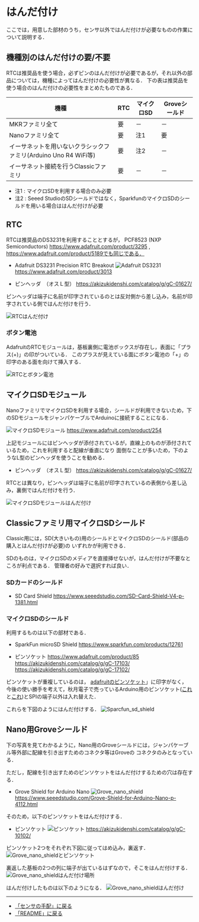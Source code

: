# はんだ付け
ここでは，用意した部材のうち，センサ以外ではんだ付けが必要なものの作業について説明する．


## 機種別のはんだ付けの要/不要

RTCは推奨品を使う場合，必ずピンのはんだ付けが必要であるが，それ以外の部品については，機種によってはんだ付けの必要性が異なる．
下の表は推奨品を使う場合のはんだ付けの必要性をまとめたものである．

|機種|RTC|マイクロSD|Groveシールド|
|---|---|---|---|
|MKRファミリ全て|要|－|－|
|Nanoファミリ全て|要|注1|要|
|イーサネットを用いないクラシックファミリ(Arduino Uno R4 WiFi等)|要|注2|－|
|イーサネット接続を行うClassicファミリ|要|－|－|

- 注1 : マイクロSDを利用する場合のみ必要
- 注2 : Seeed StudioのSDシールドではなく，SparkfunのマイクロSDのシールドを用いる場合ははんだ付けが必要

## RTC

RTCは推奨品のDS3231を利用することとするが， PCF8523 (NXP Semiconductors) https://www.adafruit.com/product/3295 , https://www.adafruit.com/product/5189でも同じである．

- Adafruit DS3231 Precision RTC Breakout
![Adafruit DS3231](../images/Adafruit_DS3231.jpg)
https://www.adafruit.com/product/3013

- ピンヘッダ　（オスＬ型）
https://akizukidenshi.com/catalog/g/gC-01627/


ピンヘッダは端子に名前が印字されているのとは反対側から差し込み，名前が印字されている側ではんだ付けを行う．

![RTCはんだ付け](../images/RTCはんだ付け.png)

### ボタン電池
AdafruitのRTCモジュールは，基板裏側に電池ボックスが存在し，表面に「プラス(+)」の印がついている．
このプラスが見えている面にボタン電池の「+」の印字のある面を向けて挿入する．

![RTCとボタン電池](../images/RTCとボタン電池.png)


## マイクロSDモジュール
NanoファミリでマイクロSDを利用する場合，シールドが利用できないため，下のSDモジュールをジャンパケーブルでArduinoに接続することになる．

![マイクロSDモジュール](../images/マイクロSDモジュール.jpg)
https://www.adafruit.com/product/254


上記モジュールにはピンヘッダが添付されているが，直線上のものが添付されているため，これを利用すると配線が垂直になり
面倒なことが多いため，下のようなL型のピンヘッダを使うことを勧める．
- ピンヘッダ　（オスＬ型）
https://akizukidenshi.com/catalog/g/gC-01627/


RTCとは異なり，ピンヘッダは端子に名前が印字されているの表側から差し込み，裏側ではんだ付けを行う．

![マイクロSDモジュールはんだ付け](../images/マイクロSDモジュールはんだ付け.png)



## Classicファミリ用マイクロSDシールド

Classic用には，SD(大きいもの)用のシールドとマイクロSDのシールド(部品の購入とはんだ付けが必要)の
いずれかが利用できる．

SDのものは，マイクロSDのメディアを直接挿せないが，はんだ付けが不要なところが利点である．
管理者の好みで選択すれば良い．

### SDカードのシールド
- SD Card Shield
https://www.seeedstudio.com/SD-Card-Shield-V4-p-1381.html


### マイクロSDのシールド
利用するものは以下の部材である．

- SparkFun microSD Shield
https://www.sparkfun.com/products/12761

- ピンソケット
https://www.adafruit.com/product/85
https://akizukidenshi.com/catalog/g/gC-17103/
https://akizukidenshi.com/catalog/g/gC-17102/

ピンソケットが重複しているのは，
[adafruitのピンソケット](https://www.adafruit.com/product/85)」に印字がなく，
今後の使い勝手を考えて，秋月電子で売っているArduino用のピンソケット([これ](https://akizukidenshi.com/catalog/g/gC-17103/)と[これ](https://akizukidenshi.com/catalog/g/gC-17102/))とSPIの端子以外は入れ替えた．

これらを下図のようにはんだ付けする．
![Sparcfun_sd_shield](../images/Sparcfun_sd_shield.JPG)



## Nano用Groveシールド
下の写真を見てわかるように，Nano用のGroveシールドには，ジャンパケーブル等外部に配線を引き出すためのコネクタ等はGroveの
コネクタのみとなっている．

ただし，配線を引き出すためのピンソケットをはんだ付けするための穴は存在する．

- Grove Shield for Arduino Nano
![Grove_nano_shield](../images/Grove_nano_shield.jpg)
https://www.seeedstudio.com/Grove-Shield-for-Arduino-Nano-p-4112.html

そのため，以下のピンソケットをはんだ付けする．

- ピンソケット
![ピンソケット](../images/ピンソケット.jpg)
https://akizukidenshi.com/catalog/g/gC-10102/


ピンソケット2つをそれぞれ下図に従ってはめ込み，裏返す．
![Grove_nano_shieldとピンソケット](../images/Grove_nano_shieldとピンソケット.png)

裏返した基板の2つの列に端子が出ているはずなので，そこをはんだ付けする．
![Grove_nano_shieldはんだ付け場所](../images/Grove_nano_shieldはんだ付け場所.png)

はんだ付けしたものは以下のようになる．
![Grove_nano_shieldはんだ付け](../images/Grove_nano_shieldはんだ付け.png)


***
- [「センサの手配」に戻る](Sensor_List.md)
- [「README」に戻る](../README.md)
